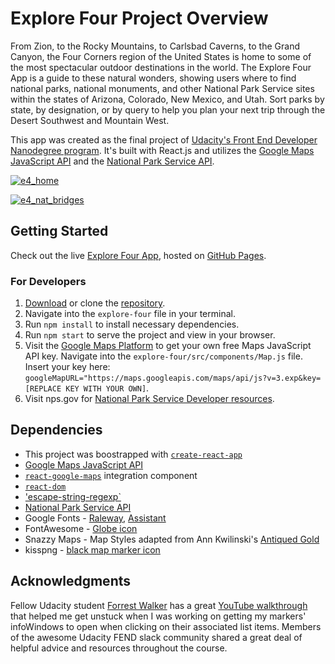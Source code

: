 # Explore Four Project Overview

From Zion, to the Rocky Mountains, to Carlsbad Caverns, to the Grand Canyon, the Four Corners region of the United States is home to some of the most spectacular outdoor destinations in the world. The Explore Four App is a guide to these natural wonders, showing users where to find national parks, national monuments, and other National Park Service sites within the states of Arizona, Colorado, New Mexico, and Utah. Sort parks by state, by designation, or by query to help you plan your next trip through the Desert Southwest and Mountain West.

This app was created as the final project of [Udacity's Front End Developer Nanodegree program](https://www.udacity.com/course/front-end-web-developer-nanodegree--nd001). It's built with React.js and utilizes the [Google Maps JavaScript API](https://developers.google.com/maps/documentation/javascript/tutorial) and the [National Park Service API](https://www.nps.gov/subjects/developer/index.htm). 

<a href="https://mattdahlseid.github.io/explore-four/" target=”_blank”><img src="https://preview.ibb.co/cXRdEU/e4_home.png" alt="e4_home" border="0"></a>

<a href="https://mattdahlseid.github.io/explore-four/" target=”_blank”><img src="https://preview.ibb.co/h4VDEU/e4_nat_bridges.png" alt="e4_nat_bridges" border="0"></a>

## Getting Started

Check out the live [Explore Four App](https://mattdahlseid.github.io/explore-four/), hosted on [GitHub Pages](https://pages.github.com/).

### For Developers

1. [Download](x-github-client://openRepo/https://github.com/mattdahlseid/explore-four) or clone the [repository](https://github.com/mattdahlseid/explore-four).
2. Navigate into the `explore-four` file in your terminal.
3. Run `npm install` to install necessary dependencies.
4. Run `npm start` to serve the project and view in your browser.
5. Visit the [Google Maps Platform](https://cloud.google.com/maps-platform/) to get your own free Maps JavaScript API key. 
Navigate into the `explore-four/src/components/Map.js` file. 
Insert your key here: `googleMapURL="https://maps.googleapis.com/maps/api/js?v=3.exp&key=[REPLACE KEY WITH YOUR OWN]`.
6. Visit nps.gov for [National Park Service Developer resources](https://www.nps.gov/subjects/developer/index.htm).

## Dependencies

* This project was boostrapped with [`create-react-app`](https://github.com/facebookincubator/create-react-app)
* [Google Maps JavaScript API](https://developers.google.com/maps/documentation/javascript/tutorial)
* [`react-google-maps`](https://github.com/tomchentw/react-google-maps) integration component
* [`react-dom`](https://www.npmjs.com/package/react-dom)
* ['escape-string-regexp`](https://github.com/sindresorhus/escape-string-regexp)
* [National Park Service API](https://www.nps.gov/subjects/developer/index.htm)
* Google Fonts - [Raleway](https://fonts.google.com/specimen/Raleway?selection.family=Raleway), [Assistant](https://fonts.google.com/specimen/Assistant)
* FontAwesome - [Globe icon](https://fontawesome.com/icons/globe?style=solid)
* Snazzy Maps - Map Styles adapted from Ann Kwilinski's [Antiqued Gold](https://snazzymaps.com/style/12903/antiqued-gold)
* kisspng - [black map marker icon](https://www.kisspng.com/png-google-maps-computer-icons-symbol-map-marker-967954/)

## Acknowledgments

Fellow Udacity student [Forrest Walker](https://github.com/forrestw92) has a great [YouTube walkthrough](https://www.youtube.com/watch?v=ktc8Gp9jD1k&list=PL4rQq4MQP1crXuPtruu_eijgOUUXhcUCP) that helped me get unstuck when I was working on getting my markers' infoWindows to open when clicking on their associated list items.
Members of the awesome Udacity FEND slack community shared a great deal of helpful advice and resources throughout the course.
